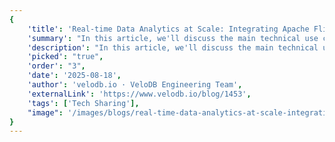 ```yaml
---
{
    'title': 'Real-time Data Analytics at Scale: Integrating Apache Flink and Doris',
    'summary': "In this article, we'll discuss the main technical use cases of Flink Doris Connector and Flink CDC, showing a complete playbook to combine Flink's real-time processing with Doris's fast analytics.",
    'description': "In this article, we'll discuss the main technical use cases of Flink Doris Connector and Flink CDC, showing a complete playbook to combine Flink's real-time processing with Doris's fast analytics.",
    'picked': "true",
    'order': "3",
    'date': '2025-08-18',
    'author': 'velodb.io · VeloDB Engineering Team',
    'externalLink': 'https://www.velodb.io/blog/1453',
    'tags': ['Tech Sharing'],
    "image": '/images/blogs/real-time-data-analytics-at-scale-integrating-apache-flink-and-doris.JPEG'
}
---
```

